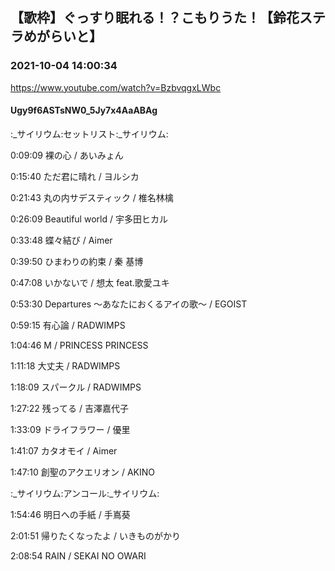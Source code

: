 ## 【歌枠】ぐっすり眠れる！？こもりうた！【鈴花ステラめがらいと】
### 2021-10-04 14:00:34
https://www.youtube.com/watch?v=BzbvqgxLWbc
#### Ugy9f6ASTsNW0_5Jy7x4AaABAg
:_サイリウム:セットリスト:_サイリウム:

0:09:09 裸の心 / あいみょん

0:15:40 ただ君に晴れ / ヨルシカ

0:21:43 丸の内サデスティック / 椎名林檎

0:26:09 Beautiful world / 宇多田ヒカル

0:33:48 蝶々結び / Aimer

0:39:50 ひまわりの約束 / 秦 基博

0:47:08 いかないで / 想太 feat.歌愛ユキ

0:53:30 Departures ～あなたにおくるアイの歌～ / EGOIST

0:59:15 有心論 / RADWIMPS

1:04:46 M / PRINCESS PRINCESS

1:11:18 大丈夫 / RADWIMPS

1:18:09 スパークル / RADWIMPS

1:27:22 残ってる / 吉澤嘉代子

1:33:09 ドライフラワー / 優里

1:41:07 カタオモイ / Aimer

1:47:10 創聖のアクエリオン / AKINO



:_サイリウム:アンコール:_サイリウム:

1:54:46 明日への手紙 / 手嶌葵

2:01:51 帰りたくなったよ / いきものがかり

2:08:54 RAIN / SEKAI NO OWARI

